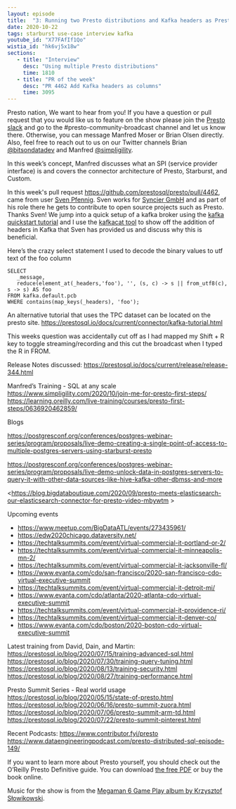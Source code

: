 ```yaml
---
layout: episode
title:  "3: Running two Presto distributions and Kafka headers as Presto columns"
date: 2020-10-22
tags: starburst use-case interview kafka
youtube_id: "X77FAfIf1Qo"
wistia_id: "hk6vj5x18w"
sections: 
   - title: "Interview"
     desc: "Using multiple Presto distributions"
     time: 1810
   - title: "PR of the week"
     desc: "PR 4462 Add Kafka headers as columns"
     time: 3095
---
```


Presto nation, We want to hear from you! If you have a question or pull request 
that you would like us to feature on the show please join the 
[Presto slack](slack.html) and go to the 
\#presto-community-broadcast channel and let us know there. Otherwise, you can 
message Manfred Moser or Brian Olsen directly. Also, feel free to reach out
to us on our Twitter channels Brian 
[@bitsondatadev](https://twitter.com/bitsondatadev) and Manfred 
[@simpligility](https://twitter.com/simpligility).

In this week’s concept, Manfred discusses what an SPI (service provider 
interface) is and covers the connector architecture of Presto, Starburst, and 
Custom.

In this week's pull request <https://github.com/prestosql/presto/pull/4462>, 
came from user [Sven Pfennig](https://github.com/0xE282B0). Sven works for 
[Syncier GmbH](syncier.com) and as part of his role there he gets to contribute
to open source projects such as Presto. Thanks Sven! We jump into a quick setup
of a kafka broker using the 
[kafka quickstart tutorial](https://kafka.apache.org/quickstart) and I use the 
[kafkacat tool](https://github.com/edenhill/kafkacat) to show off the addition 
of headers in Kafka that Sven has provided us and discuss why this is 
beneficial.

Here’s the crazy select statement I used to decode the binary values to utf text
of the foo column
```
SELECT 
   _message, 
   reduce(element_at(_headers,'foo'), '', (s, c) -> s || from_utf8(c), s -> s) AS foo 
FROM kafka.default.pcb 
WHERE contains(map_keys(_headers), 'foo');
```

An alternative tutorial that uses the TPC dataset can be located on the presto site. 
<https://prestosql.io/docs/current/connector/kafka-tutorial.html>

This weeks question was accidentally cut off as I had mapped my Shift + R key to
toggle streaming/recording and this cut the broadcast when I typed the R in
FROM.

Release Notes discussed:
<https://prestosql.io/docs/current/release/release-344.html>

Manfred’s Training - SQL at any scale
<https://www.simpligility.com/2020/10/join-me-for-presto-first-steps/>
<https://learning.oreilly.com/live-training/courses/presto-first-steps/0636920462859/>

Blogs

<https://postgresconf.org/conferences/postgres-webinar-series/program/proposals/live-demo-creating-a-single-point-of-access-to-multiple-postgres-servers-using-starburst-presto>

<https://postgresconf.org/conferences/postgres-webinar-series/program/proposals/live-demo-unlock-data-in-postgres-servers-to-query-it-with-other-data-sources-like-hive-kafka-other-dbmss-and-more>

<https://blog.bigdataboutique.com/2020/09/presto-meets-elasticsearch-our-elasticsearch-connector-for-presto-video-mbywtm >


Upcoming events
 - <https://www.meetup.com/BigDataATL/events/273435961/>
 - <https://edw2020chicago.dataversity.net/>
 - <https://techtalksummits.com/event/virtual-commercial-it-portland-or-2/>
 - <https://techtalksummits.com/event/virtual-commercial-it-minneapolis-mn-2/>
 - <https://techtalksummits.com/event/virtual-commercial-it-jacksonville-fl/>
 - <https://www.evanta.com/cdo/san-francisco/2020-san-francisco-cdo-virtual-executive-summit>
 - <https://techtalksummits.com/event/virtual-commercial-it-detroit-mi/>
 - <https://www.evanta.com/cdo/atlanta/2020-atlanta-cdo-virtual-executive-summit>
 - <https://techtalksummits.com/event/virtual-commercial-it-providence-ri/>
 - <https://techtalksummits.com/event/virtual-commercial-it-denver-co/>
 - <https://www.evanta.com/cdo/boston/2020-boston-cdo-virtual-executive-summit>

Latest training from David, Dain, and Martin:
<https://prestosql.io/blog/2020/07/15/training-advanced-sql.html>
<https://prestosql.io/blog/2020/07/30/training-query-tuning.html>
<https://prestosql.io/blog/2020/08/13/training-security.html>
<https://prestosql.io/blog/2020/08/27/training-performance.html>

Presto Summit Series - Real world usage
<https://prestosql.io/blog/2020/05/15/state-of-presto.html>
<https://prestosql.io/blog/2020/06/16/presto-summit-zuora.html>
<https://prestosql.io/blog/2020/07/06/presto-summit-arm-td.html>
<https://prestosql.io/blog/2020/07/22/presto-summit-pinterest.html>

Recent Podcasts:
<https://www.contributor.fyi/presto>
<https://www.dataengineeringpodcast.com/presto-distributed-sql-episode-149/>

If you want to learn more about Presto yourself, you should check out the 
O’Reilly Presto Definitive guide. You can download 
[the free PDF](https://www.starburstdata.com/oreilly-presto-guide-download/) or 
buy the book online.

Music for the show is from the [Megaman 6 Game Play album by Krzysztof 
Słowikowski](https://krzysztofslowikowski.bandcamp.com/album/mega-man-6-gp).

